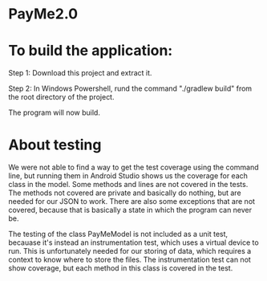 # PayMe2.0
# To build the application:

Step 1:
Download this project and extract it.

Step 2:
In Windows Powershell, rund the command "./gradlew build" from the root directory of the project.

The program will now build.

# About testing

We were not able to find a way to get the test coverage using the command line, but running them in Android Studio shows us the coverage for each class in the model. Some methods and lines are not covered in the tests. The methods not covered are private and basically do nothing, but are needed for our JSON to work. There are also some exceptions that are not covered, because that is basically a state in which the program can never be. 

The testing of the class PayMeModel is not included as a unit test, becauase it's instead an instrumentation test, which uses a virtual device to run. This is unfortunately needed for our storing of data, which requires a context to know where to store the files. The instrumentation test can not show coverage, but each method in this class is covered in the test.
